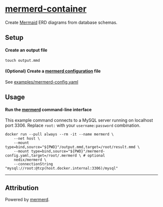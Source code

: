 # [mermerd-container](https://github.com/nedix/mermerd-container)

Create [Mermaid] ERD diagrams from database schemas.

## Setup

#### Create an output file

```shell
touch output.mmd
```

#### (Optional) Create a [mermerd configuration] file

See [examples/mermerd-config.yaml](https://github.com/nedix/mermerd-container/blob/main/examples/mermerd-config.yaml)

## Usage

#### Run the [mermerd] command-line interface

This example command connects to a MySQL server running on localhost port 3306.
Replace `root:` with your `username:password` combination.

```shell
docker run --pull always --rm -it --name mermerd \
    --net host \
    --mount type=bind,source="${PWD}"/output.mmd,target=/root/result.mmd \
    --mount type=bind,source="${PWD}"/mermerd-config.yaml,target=/root/.mermerd \ # optional
    nedix/mermerd \
    --connectionString "mysql://root:@tcp(host.docker.internal:3306)/mysql"
```

<hr>

## Attribution

Powered by [mermerd].

[mermaid]: https://mermaid.js.org
[mermerd]: https://github.com/KarnerTh/mermerd
[mermerd configuration]: https://github.com/KarnerTh/mermerd?tab=readme-ov-file#global-configuration-file
